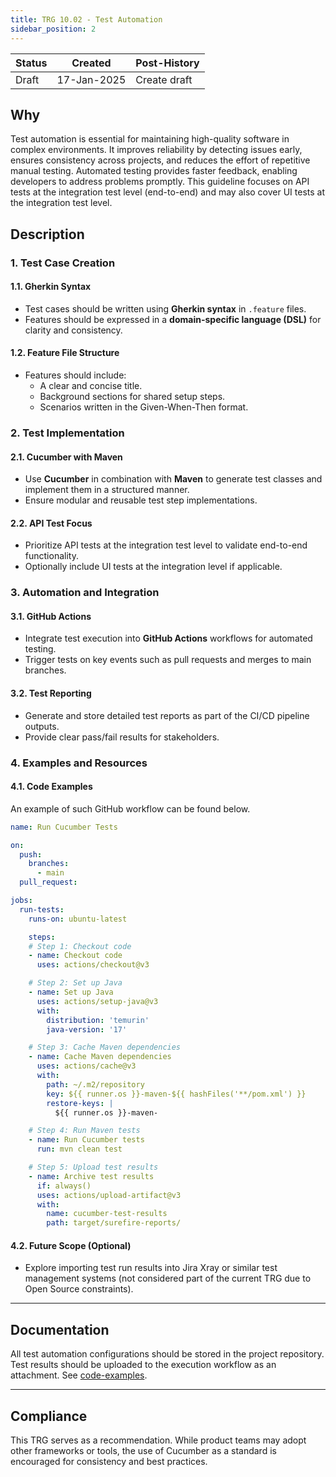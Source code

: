 ```yaml
---
title: TRG 10.02 - Test Automation
sidebar_position: 2
---
```


| Status | Created     | Post-History |
|--------|-------------|--------------|
| Draft  | 17-Jan-2025 | Create draft |

## Why

Test automation is essential for maintaining high-quality software in complex environments. It improves reliability by
detecting issues early, ensures consistency across projects, and reduces the effort of
repetitive manual testing. Automated testing provides faster feedback, enabling developers to address problems promptly.
This guideline focuses on API tests at the integration test level (end-to-end) and may also cover UI tests at the
integration test level.

## Description

### 1. Test Case Creation

#### 1.1. **Gherkin Syntax**

- Test cases should be written using **Gherkin syntax** in `.feature` files.
- Features should be expressed in a **domain-specific language (DSL)** for clarity and consistency.

#### 1.2. **Feature File Structure**

- Features should include:
  - A clear and concise title.
  - Background sections for shared setup steps.
  - Scenarios written in the Given-When-Then format.

### 2. Test Implementation

#### 2.1. **Cucumber with Maven**

- Use **Cucumber** in combination with **Maven** to generate test classes and implement them in a structured manner.
- Ensure modular and reusable test step implementations.

#### 2.2. **API Test Focus**

- Prioritize API tests at the integration test level to validate end-to-end functionality.
- Optionally include UI tests at the integration level if applicable.

### 3. Automation and Integration

#### 3.1. **GitHub Actions**

- Integrate test execution into **GitHub Actions** workflows for automated testing.
- Trigger tests on key events such as pull requests and merges to main branches.

#### 3.2. **Test Reporting**

- Generate and store detailed test reports as part of the CI/CD pipeline outputs.
- Provide clear pass/fail results for stakeholders.

### 4. Examples and Resources

#### 4.1. **Code Examples**

An example of such GitHub workflow can be found below.

```yaml
name: Run Cucumber Tests

on:
  push:
    branches:
      - main
  pull_request:

jobs:
  run-tests:
    runs-on: ubuntu-latest

    steps:
    # Step 1: Checkout code
    - name: Checkout code
      uses: actions/checkout@v3

    # Step 2: Set up Java
    - name: Set up Java
      uses: actions/setup-java@v3
      with:
        distribution: 'temurin'
        java-version: '17'

    # Step 3: Cache Maven dependencies
    - name: Cache Maven dependencies
      uses: actions/cache@v3
      with:
        path: ~/.m2/repository
        key: ${{ runner.os }}-maven-${{ hashFiles('**/pom.xml') }}
        restore-keys: |
          ${{ runner.os }}-maven-

    # Step 4: Run Maven tests
    - name: Run Cucumber tests
      run: mvn clean test

    # Step 5: Upload test results
    - name: Archive test results
      if: always()
      uses: actions/upload-artifact@v3
      with:
        name: cucumber-test-results
        path: target/surefire-reports/

```

#### 4.2. **Future Scope (Optional)**

- Explore importing test run results into Jira Xray or similar test management systems (not considered part of the
  current TRG due to Open Source constraints).

---

## Documentation

All test automation configurations should be stored in the project repository. Test results should be uploaded
to the execution workflow as an attachment. See [code-examples](#41-code-examples).

---

## Compliance

This TRG serves as a recommendation. While product teams may adopt other frameworks or tools, the use of Cucumber as a
standard is encouraged for consistency and best practices.


